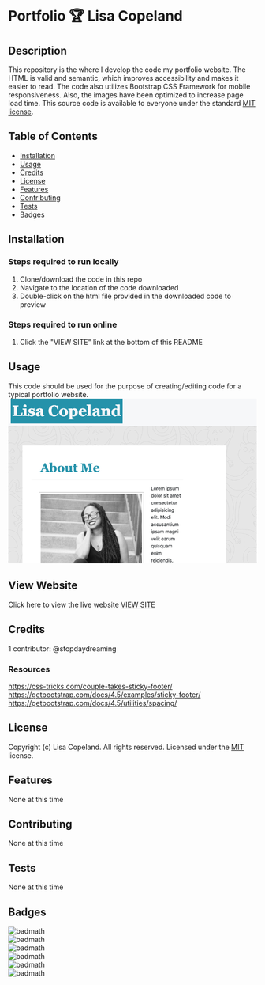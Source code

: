 # Portfolio 🏆 Lisa Copeland

## Description 
This repository is the where I develop the code my portfolio website. The HTML is valid and semantic, which improves accessibility and makes it easier to read. The code also utilizes Bootstrap CSS Framework for mobile responsiveness. Also, the images have been optimized to increase page load time. This source code is available to everyone under the standard [MIT license](license.txt).


## Table of Contents

* [Installation](#installation)
* [Usage](#usage)
* [Credits](#credits)
* [License](#license)
* [Features](#features)
* [Contributing](#contributing)
* [Tests](#tests)
* [Badges](#badges)


## Installation
### Steps required to run locally
1. Clone/download the code in this repo
2. Navigate to the location of the code downloaded
3. Double-click on the html file provided in the downloaded code to preview
### Steps required to run online
1. Click the "VIEW SITE" link at the bottom of this README

## Usage 
This code should be used for the purpose of creating/editing code for a typical portfolio website.
![portfolio](./assets/images/screenshot.png)

## View Website
Click here to view the live website [VIEW SITE](https://stopdaydreaming.github.io/super-duper-octo-portfolio/)


## Credits
1 contributor: @stopdaydreaming
### Resources
https://css-tricks.com/couple-takes-sticky-footer/  
https://getbootstrap.com/docs/4.5/examples/sticky-footer/  
https://getbootstrap.com/docs/4.5/utilities/spacing/

## License
Copyright (c) Lisa Copeland. All rights reserved.
Licensed under the [MIT](license.txt) license.

## Features
None at this time

## Contributing
None at this time

## Tests
None at this time

## Badges
![badmath](https://img.shields.io/github/issues/stopdaydreaming/super-duper-octo-portfolio)  
![badmath](https://img.shields.io/github/forks/stopdaydreaming/super-duper-octo-portfolio)  
![badmath](https://img.shields.io/github/stars/stopdaydreaming/super-duper-octo-portfolio)  
![badmath](https://img.shields.io/badge/license-MIT-green)  
![badmath](https://img.shields.io/badge/HTML-90.7%25-green)  
![badmath](https://img.shields.io/badge/CSS-9.3%25-blue)  

